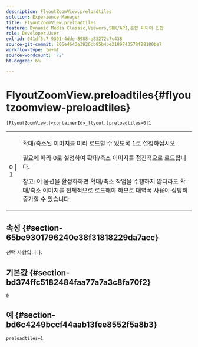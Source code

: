 ```yaml
---
description: FlyoutZoomView.preloadtiles
solution: Experience Manager
title: FlyoutZoomView.preloadtiles
feature: Dynamic Media Classic,Viewers,SDK/API,혼합 미디어 집합
role: Developer,User
exl-id: 041df5c7-9391-4dde-8988-a83272c7c438
source-git-commit: 206e4643e3926cb85b4be2189743578f88180be7
workflow-type: tm+mt
source-wordcount: '72'
ht-degree: 6%

---
```


# FlyoutZoomView.preloadtiles{#flyoutzoomview-preloadtiles}

`[FlyoutZoomView.|<containerId>_flyout.]preloadtiles=0|1`

<table id="table_E314540D347D47699C04EB80D20C0721"> 
 <tbody> 
  <tr> 
   <td colname="col1"> <p> <span class="codeph"> 0 | 1</span> </p> </td> 
   <td colname="col2"> <p> 확대/축소된 이미지를 미리 로드할 수 있도록 <span class="codeph"> 1</span>로 설정하십시오. </p> <p>필요에 따라 <span class="codeph"> 0</span>로 설정하여 확대/축소 이미지를 점진적으로 로드합니다. </p> <p> <p>참고:  이 옵션을 활성화하면 확대/축소 작업을 수행하지 않더라도 확대/축소 이미지를 전체적으로 로드해야 하므로 대역폭 사용이 상당히 증가할 수 있습니다. </p> </p> </td> 
  </tr> 
 </tbody> 
</table>

## 속성 {#section-65be9301796240e38f31818229da7acc}

선택 사항입니다.

## 기본값 {#section-bd374ffc5182484faa77a7a3c8fa70f2}

`0`

## 예 {#section-bd6c4249bccf44aab13fee8552f5a8b3}

`preloadtiles=1`

